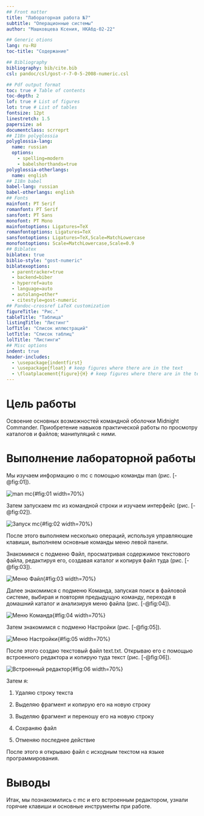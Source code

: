 ```yaml
---
## Front matter
title: "Лабораторная работа №7"
subtitle: "Операционные системы"
author: "Машковцева Ксения, НКАбд-02-22"

## Generic otions
lang: ru-RU
toc-title: "Содержание"

## Bibliography
bibliography: bib/cite.bib
csl: pandoc/csl/gost-r-7-0-5-2008-numeric.csl

## Pdf output format
toc: true # Table of contents
toc-depth: 2
lof: true # List of figures
lot: true # List of tables
fontsize: 12pt
linestretch: 1.5
papersize: a4
documentclass: scrreprt
## I18n polyglossia
polyglossia-lang:
  name: russian
  options:
	- spelling=modern
	- babelshorthands=true
polyglossia-otherlangs:
  name: english
## I18n babel
babel-lang: russian
babel-otherlangs: english
## Fonts
mainfont: PT Serif
romanfont: PT Serif
sansfont: PT Sans
monofont: PT Mono
mainfontoptions: Ligatures=TeX
romanfontoptions: Ligatures=TeX
sansfontoptions: Ligatures=TeX,Scale=MatchLowercase
monofontoptions: Scale=MatchLowercase,Scale=0.9
## Biblatex
biblatex: true
biblio-style: "gost-numeric"
biblatexoptions:
  - parentracker=true
  - backend=biber
  - hyperref=auto
  - language=auto
  - autolang=other*
  - citestyle=gost-numeric
## Pandoc-crossref LaTeX customization
figureTitle: "Рис."
tableTitle: "Таблица"
listingTitle: "Листинг"
lofTitle: "Список иллюстраций"
lotTitle: "Список таблиц"
lolTitle: "Листинги"
## Misc options
indent: true
header-includes:
  - \usepackage{indentfirst}
  - \usepackage{float} # keep figures where there are in the text
  - \floatplacement{figure}{H} # keep figures where there are in the text
---
```


# Цель работы

Освоение основных возможностей командной оболочки Midnight Commander. Приобретение навыков практической работы по просмотру каталогов и файлов; манипуляций
с ними.

# Выполнение лабораторной работы

Мы изучаем информацию о mc с помощью команды man (рис. [-@fig:01]).

![man mc](image/01.jpg){#fig:01 width=70%}

Затем запускаем mc из командной строки и изучаем интерфейс (рис. [-@fig:02]).

![Запуск mc](image/02.jpg){#fig:02 width=70%}

После этого выполняем несколько операций, используя управляющие клавиши, выполняем основные команды меню левой панели. 

Знакомимся с подменю Файл, просматривая содержимое текстового файла, редактируя его, создавая каталог и копируя файл туда (рис. [-@fig:03]).

![Меню Файл](image/03.jpg){#fig:03 width=70%}

Далее знакомимся с подменю Команда, запуская поиск в файловой системе, выбирая и повторяя предыдущую команду, переходя в домашний каталог и анализируя меню файла (рис. [-@fig:04]).

![Меню Команда](image/04.jpg){#fig:04 width=70%}

Затем знакомимся с подменю Настройки (рис. [-@fig:05]).

![Меню Настройки](image/05.jpg){#fig:05 width=70%}

После этого создаю текстовый файл text.txt. Открываю его с помощью встроенного редактора и копирую туда текст (рис. [-@fig:06]).

![Встроенный редактор](image/06.jpg){#fig:06 width=70%}

Затем я:

1. Удаляю строку текста

2. Выделяю фрагмент и копирую его на новую строку

3. Выделяю фрагмент и переношу его на новую строку

4. Сохраняю файл

5. Отменяю последнее действие

После этого я открываю файл с исходным текстом на языке программирования.

# Выводы

Итак, мы познакомились с mc и его встроенным редактором, узнали горячие клавиши и основные инструменты при работе. 
